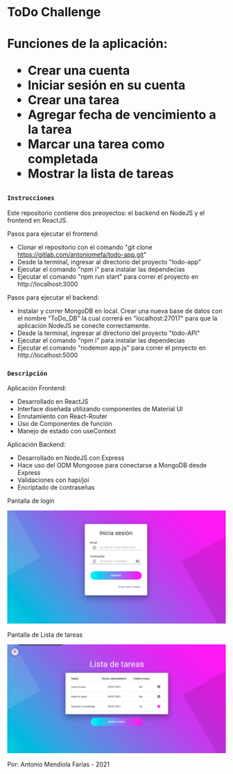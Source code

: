<h1>ToDo Challenge<h1>

Funciones de la aplicación:
- Crear una cuenta
- Iniciar sesión en su cuenta
- Crear una tarea
- Agregar fecha de vencimiento a la tarea
- Marcar una tarea como completada
- Mostrar la lista de tareas

### `Instrucciones`

Este repositorio contiene dos preoyectos: el backend en NodeJS y el frontend en ReactJS.

Pasos para ejecutar el frontend:
- Clonar el repositorio con el comando "git clone https://gitlab.com/antoniomefa/todo-app.git"
- Desde la terminal, ingresar al directorio del proyecto "todo-app"
- Ejecutar el comando "npm i" para instalar las dependecias
- Ejecutar el comando "npm run start" para correr el proyecto en http://localhost:3000

Pasos para ejecutar el backend:
- Instalar y correr MongoDB en local. Crear una nueva base de datos con el nombre "ToDo_DB" la cual correrá en "localhost:27017" para que la aplicación NodeJS se conecte correctamente.
- Desde la terminal, ingresar al directorio del proyecto "todo-API"
- Ejecutar el comando "npm i" para instalar las dependecias
- Ejecutar el comando "nodemon app.js" para correr el proyecto en http://localhost:5000

### `Descripción`

Aplicación Frontend:
- Desarrollado en ReactJS
- Interface diseñada utilizando componentes de Material UI
- Enrutamiento con React-Router
- Uso de Componentes de función
- Manejo de estado con useContext

Aplicación Backend:
- Desarrollado en NodeJS con Express
- Hace uso del ODM Mongoose para conectarse a MongoDB desde Express
- Validaciones con hapi/joi
- Encriptado de contraseñas

Pantalla de login

<p align="center"><img src="public/login.png"/></p>

Pantalla de Lista de tareas

<p align="center"><img src="public/mytasks.png"/></p>

Por: Antonio Mendiola Farías - 2021
